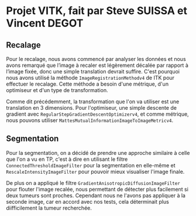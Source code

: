 # Projet VITK, fait par Steve SUISSA et Vincent DEGOT

## Recalage

Pour le recalage, nous avons commencé par analyser les données et nous avons remarqué que l’image à recaler est légèrement décalée par rapport à l’image fixée, donc une simple translation devrait suffire.
C'est pourquoi nous avons utilisé la méthode `ImageRegistrationMethodv4` de ITK pour effectuer le recalage. Cette méthode a besoin d'une métrique, d'un optimiseur et d'un type de transformation.

Comme dit précédemment, la transformation que l'on va utiliser est une translation en 3 dimensions. Pour l'optimiseur, une simple descente de gradient avec `RegularStepGradientDescentOptimizerv4`, et comme métrique, nous pouvons utiliser `MattesMutualInformationImageToImageMetricv4`.

## Segmentation

Pour la segmentation, on a décidé de prendre une approche similaire à celle que l'on a vu en TP, c'est à dire en utilisant le filtre `ConnectedThresholdImageFilter` pour la segmentation en elle-même et `RescaleIntensityImageFilter` pour pouvoir mieux visualiser l'image finale. 

De plus on a appliqué le filtre `GradientAnisotropicDiffusionImageFilter` pour flouter l'image recalée, nous permettant de détecter plus facilement si deux tumeurs sont proches. Cependant nous ne l'avons pas appliquer à la seconde image, car en accord avec nos tests, cela déterminait plus diifficilement la tumeur recherchée.
